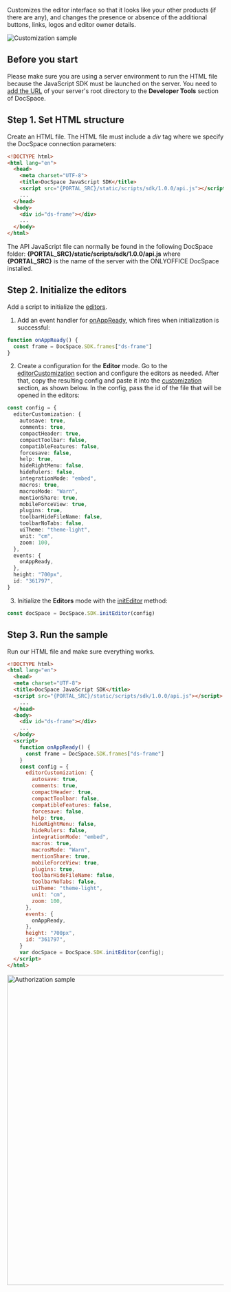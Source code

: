 Customizes the editor interface so that it looks like your other products (if there are any), and changes the presence or absence of the additional buttons, links, logos and editor owner details.

![Customization sample](/assets/images/docspace/customization-of-editors.svg)

## Before you start

Please make sure you are using a server environment to run the HTML file because the JavaScript SDK must be launched on the server.
You need to [add the URL](../../get-started/basic-concepts.md#step-1-specifying-the-docspace-url) of your server's root directory to the **Developer Tools** section of DocSpace.

## Step 1. Set HTML structure

Create an HTML file. The HTML file must include a *div* tag where we specify the DocSpace connection parameters:

``` html
<!DOCTYPE html>
<html lang="en">
  <head>
    <meta charset="UTF-8">
    <title>DocSpace JavaScript SDK</title>
    <script src="{PORTAL_SRC}/static/scripts/sdk/1.0.0/api.js"></script>
    ...
  </head>
  <body>
    <div id="ds-frame"></div>
    ...
  </body>
</html>
```

The API JavaScript file can normally be found in the following DocSpace folder: **\{PORTAL_SRC\}/static/scripts/sdk/1.0.0/api.js** where **\{PORTAL_SRC\}** is the name of the server with the ONLYOFFICE DocSpace installed.

## Step 2. Initialize the editors

Add a script to initialize the [editors](../initialization-modes/editor.md).

1. Add an event handler for [onAppReady](../events.md#onappready), which fires when initialization is successful:

``` ts
function onAppReady() {
  const frame = DocSpace.SDK.frames["ds-frame"]
}
```

2. Create a configuration for the **Editor** mode. Go to the [editorCustomization](../config.md#editorcustomization) section and configure the editors as needed.
After that, copy the resulting config and paste it into the [customization](../../../../docs/docs-api/usage-api/config/editor/customization/customization-standard-branding.md) section, as shown below. In the config, pass the id of the file that will be opened in the editors:

``` ts
const config = {
  editorCustomization: {
    autosave: true,
    comments: true,
    compactHeader: true,
    compactToolbar: false,
    compatibleFeatures: false,
    forcesave: false,
    help: true,
    hideRightMenu: false,
    hideRulers: false,
    integrationMode: "embed",
    macros: true,
    macrosMode: "Warn",
    mentionShare: true,
    mobileForceView: true,
    plugins: true,
    toolbarHideFileName: false,
    toolbarNoTabs: false,
    uiTheme: "theme-light",
    unit: "cm",
    zoom: 100,
  },
  events: {
    onAppReady,
  },
  height: "700px",
  id: "361797",
}
```

3. Initialize the <b>Editors</b> mode with the [initEditor](../methods.md#initeditor) method:

```ts
const docSpace = DocSpace.SDK.initEditor(config)
```

## Step 3. Run the sample

Run our HTML file and make sure everything works.

``` html
<!DOCTYPE html>
<html lang="en">
  <head>
  <meta charset="UTF-8">
  <title>DocSpace JavaScript SDK</title>
  <script src="{PORTAL_SRC}/static/scripts/sdk/1.0.0/api.js"></script>
    ...
  </head>
  <body>
    <div id="ds-frame"></div>
    ...
  </body>
  <script>
    function onAppReady() {
      const frame = DocSpace.SDK.frames["ds-frame"]
    }
    const config = {
      editorCustomization: {
        autosave: true,
        comments: true,
        compactHeader: true,
        compactToolbar: false,
        compatibleFeatures: false,
        forcesave: false,
        help: true,
        hideRightMenu: false,
        hideRulers: false,
        integrationMode: "embed",
        macros: true,
        macrosMode: "Warn",
        mentionShare: true,
        mobileForceView: true,
        plugins: true,
        toolbarHideFileName: false,
        toolbarNoTabs: false,
        uiTheme: "theme-light",
        unit: "cm",
        zoom: 100,
      },
      events: {
        onAppReady,
      },
      height: "700px",
      id: "361797",
    }
    var docSpace = DocSpace.SDK.initEditor(config);   
  </script>
</html>
```

<img alt="Authorization sample" src="/assets/images/docspace/customization-of-editors.svg" width="720px" />

